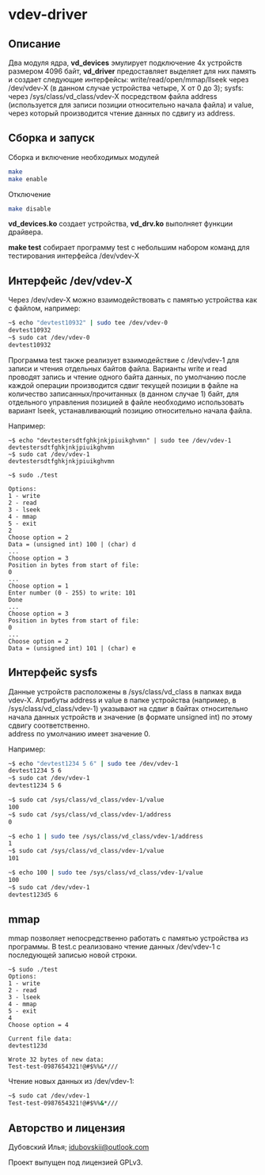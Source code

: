 # vdev-driver
## Описание

Два модуля ядра, **vd_devices** эмулирует подключение 4х устройств размером 4096 байт, **vd_driver** предоставляет выделяет для них память и создает следующие интерфейсы:
write/read/open/mmap/llseek через /dev/vdev-X (в данном случае устройства четыре, X от 0 до 3);
sysfs: через /sys/class/vd_class/vdev-X посредством файла address (используется для записи позиции относительно начала файла) и value, через который производится чтение данных по сдвигу из address.

## Сборка и запуск

Сборка и включение необходимых модулей
```sh
make
make enable
```
Отключение
```sh
make disable
```
**vd_devices.ko** создает устройства, **vd_drv.ko** выполняет функции драйвера.

**make test** собирает программу test с небольшим набором команд для тестирования интерфейса /dev/vdev-X

## Интерфейс /dev/vdev-X
Через /dev/vdev-X можно взаимодействовать с памятью устройства как с файлом, например:

```sh
~$ echo "devtest10932" | sudo tee /dev/vdev-0
devtest10932
~$ sudo cat /dev/vdev-0 
devtest10932
```

Программа test также реализует взаимодействие с /dev/vdev-1 для записи и чтения отдельных байтов файла. Варианты write и read проводят запись и чтение одного байта данных, по умолчанию после каждой операции производится сдвиг текущей позиции в файле на количество записанных/прочитанных (в данном случае 1) байт, для отдельного управления позицией в файле необходимо использовать вариант lseek, устанавливающий позицию относительно начала файла. 

Например:
```
~$ echo "devtestersdtfghkjnkjpiuikghvmn" | sudo tee /dev/vdev-1
devtestersdtfghkjnkjpiuikghvmn
~$ sudo cat /dev/vdev-1
devtestersdtfghkjnkjpiuikghvmn

~$ sudo ./test 

Options: 
1 - write
2 - read
3 - lseek
4 - mmap
5 - exit
2
Choose option = 2
Data = (unsigned int) 100 | (char) d
...
Choose option = 3
Position in bytes from start of file: 
0
...
Choose option = 1
Enter number (0 - 255) to write: 101
Done
...
Choose option = 3
Position in bytes from start of file: 
0
...
Choose option = 2
Data = (unsigned int) 101 | (char) e
```

## Интерфейс sysfs

Данные устройств расположены в /sys/class/vd_class в папках вида vdev-X. Атрибуты address и value в папке устройства (например, в /sys/class/vd_class/vdev-1) указывают на сдвиг в байтах относительно начала данных устройств и значение (в формате unsigned int) по этому сдвигу соответственно.  
address по умолчанию имеет значение 0. 

Например:
```sh
~$ echo "devtest1234 5 6" | sudo tee /dev/vdev-1
devtest1234 5 6
~$ sudo cat /dev/vdev-1
devtest1234 5 6

~$ sudo cat /sys/class/vd_class/vdev-1/value 
100
~$ sudo cat /sys/class/vd_class/vdev-1/address
0

~$ echo 1 | sudo tee /sys/class/vd_class/vdev-1/address 
1
~$ sudo cat /sys/class/vd_class/vdev-1/value 
101

~$ echo 100 | sudo tee /sys/class/vd_class/vdev-1/value 
100
~$ sudo cat /dev/vdev-1
devtest123d5 6
```

## mmap
mmap позволяет непосредственно работать с памятью устройства из программы. В test.c реализовано чтение данных /dev/vdev-1 с последующей записью новой строки.
```
~$ sudo ./test 
Options: 
1 - write
2 - read
3 - lseek
4 - mmap
5 - exit
4
Choose option = 4

Current file data:
devtest123d

Wrote 32 bytes of new data:
Test-test-0987654321!@#$%%&*///
```

Чтение новых данных из /dev/vdev-1:
```sh
~$ sudo cat /dev/vdev-1
Test-test-0987654321!@#$%%&*///
```

## Авторство и лицензия
Дубовский Илья; idubovskii@outlook.com

Проект выпущен под лицензией GPLv3.
